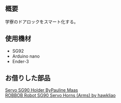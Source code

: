 ## 概要
学寮のドアロックをスマート化する。
## 使用機材
- SG92
- Arduino nano
- Ender-3
## お借りした部品
[Servo SG90 Holder ByPauline Maas](https://www.youmagine.com/designs/servo-sg90-holder)  
[ROBBOB Robot SG90 Servo Horns (Arms)
by hawkliao](https://www.thingiverse.com/thing:2621187/files)
